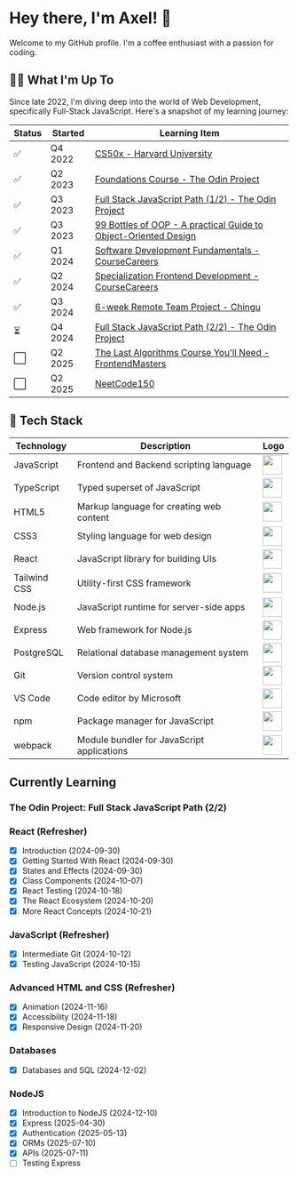 # Hey there, I'm Axel! 👋

Welcome to my GitHub profile. I'm a coffee enthusiast with a passion for coding.

## 🧑‍💻 What I'm Up To

Since late 2022, I'm diving deep into the world of Web Development, specifically Full-Stack JavaScript. Here's a snapshot of my learning journey:

| Status | Started    | Learning Item                                                                                                                 |
|--------|------------|-----------------------------------------------------------------------------------------------------------------------------|
| ✅     | Q4 2022     | [CS50x - Harvard University](https://cs50.harvard.edu/x/2022/)                                                             |
| ✅     | Q2 2023     | [Foundations Course - The Odin Project](https://www.theodinproject.com/paths/foundations/courses/foundations)              |
| ✅     | Q3 2023     | [Full Stack JavaScript Path (1/2) - The Odin Project](https://www.theodinproject.com/paths/full-stack-javascript)          |
| ✅     | Q3 2023     | [99 Bottles of OOP - A practical Guide to Object-Oriented Design](https://sandimetz.com/99bottles)                         |
| ✅     | Q1 2024     | [Software Development Fundamentals - CourseCareers](https://coursecareers.com/courses/explore/software-dev-fundamentals)   |
| ✅     | Q2 2024     | [Specialization Frontend Development - CourseCareers](https://coursecareers.com/courses/explore/software-dev-fundamentals) |
| ✅     | Q3 2024     | [6-week Remote Team Project - Chingu](https://www.chingu.io/howItWorks)                                                    |
| ⏳     | Q4 2024     | [Full Stack JavaScript Path (2/2) - The Odin Project](https://www.theodinproject.com/paths/full-stack-javascript)          |
| ⬜     | Q2 2025     | [The Last Algorithms Course You'll Need - FrontendMasters](https://frontendmasters.com/courses/algorithms/)                |
| ⬜     | Q2 2025     | [NeetCode150](https://neetcode.io/)                                                                                        |

## 🧱 Tech Stack

| Technology       | Description                                  | Logo                                                                                   |
|------------------|----------------------------------------------|----------------------------------------------------------------------------------------|
| JavaScript       | Frontend and Backend scripting language      | <img src="https://www.svgrepo.com/show/303206/javascript-logo.svg" width="35">         |
| TypeScript       | Typed superset of JavaScript                 | <img src="https://www.svgrepo.com/show/374146/typescript-official.svg" width="35">     |
| HTML5            | Markup language for creating web content     | <img src="https://www.svgrepo.com/show/452228/html-5.svg" width="35">                  |
| CSS3             | Styling language for web design              | <img src="https://www.svgrepo.com/show/452185/css-3.svg" width="35">                   |
| React            | JavaScript library for building UIs          | <img src="https://www.svgrepo.com/show/452092/react.svg" width="35">                   |
| Tailwind CSS     | Utility-first CSS framework                  | <img src="https://www.svgrepo.com/show/374118/tailwind.svg" width="35">                |
| Node.js          | JavaScript runtime for server-side apps      | <img src="https://www.svgrepo.com/show/354119/nodejs-icon.svg" width="35">             |
| Express          | Web framework for Node.js                    | <img src="https://www.svgrepo.com/show/330398/express.svg" width="35">                 |
| PostgreSQL       | Relational database management system        | <img src="https://www.svgrepo.com/show/354200/postgresql.svg" width="35">         |
| Git              | Version control system                       | <img src="https://www.svgrepo.com/show/303548/git-icon-logo.svg" width="35">           |
| VS Code          | Code editor by Microsoft                     | <img src="https://www.svgrepo.com/show/303535/visual-studio-code-logo.svg" width="35"> |
| npm              | Package manager for JavaScript               | <img src="https://www.svgrepo.com/show/452077/npm.svg" width="35">                     |
| webpack          | Module bundler for JavaScript applications   | <img src="https://www.svgrepo.com/show/354552/webpack.svg" width="35">                 |

## Currently Learning

### The Odin Project: Full Stack JavaScript Path (2/2)

### React (Refresher)
- [x] Introduction (2024-09-30)
- [x] Getting Started With React (2024-09-30)
- [x] States and Effects (2024-09-30)
- [x] Class Components (2024-10-07)
- [x] React Testing (2024-10-18)
- [x] The React Ecosystem (2024-10-20)
- [x] More React Concepts (2024-10-21)

### JavaScript (Refresher)
- [x] Intermediate Git (2024-10-12)
- [x] Testing JavaScript (2024-10-15)

### Advanced HTML and CSS (Refresher)
- [x] Animation (2024-11-16)
- [x] Accessibility (2024-11-18)
- [x] Responsive Design (2024-11-20)

### Databases
- [x] Databases and SQL (2024-12-02)

### NodeJS
- [x] Introduction to NodeJS (2024-12-10)
- [x] Express (2025-04-30)
- [x] Authentication (2025-05-13)
- [x] ORMs (2025-07-10)
- [x] APIs (2025-07-11)
- [ ] Testing Express

<!-- Feel free to check out the repositories for more details about my projects and progress! -->
